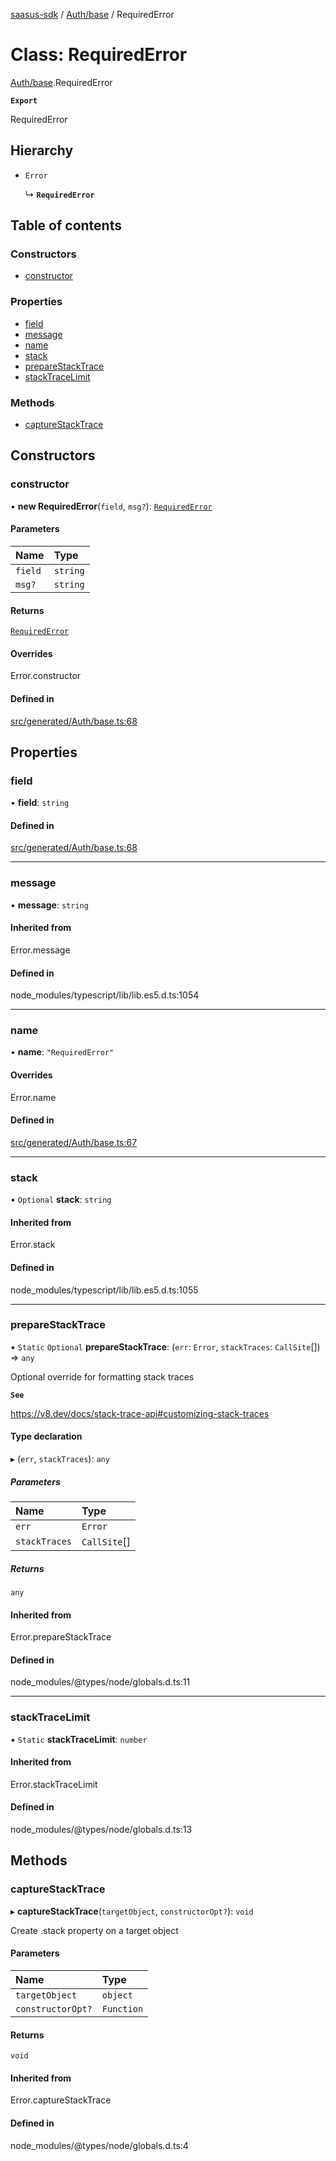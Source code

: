[saasus-sdk](../README.md) / [Auth/base](../modules/Auth_base.md) / RequiredError

# Class: RequiredError

[Auth/base](../modules/Auth_base.md).RequiredError

**`Export`**

RequiredError

## Hierarchy

- `Error`

  ↳ **`RequiredError`**

## Table of contents

### Constructors

- [constructor](Auth_base.RequiredError.md#constructor)

### Properties

- [field](Auth_base.RequiredError.md#field)
- [message](Auth_base.RequiredError.md#message)
- [name](Auth_base.RequiredError.md#name)
- [stack](Auth_base.RequiredError.md#stack)
- [prepareStackTrace](Auth_base.RequiredError.md#preparestacktrace)
- [stackTraceLimit](Auth_base.RequiredError.md#stacktracelimit)

### Methods

- [captureStackTrace](Auth_base.RequiredError.md#capturestacktrace)

## Constructors

### constructor

• **new RequiredError**(`field`, `msg?`): [`RequiredError`](Auth_base.RequiredError.md)

#### Parameters

| Name | Type |
| :------ | :------ |
| `field` | `string` |
| `msg?` | `string` |

#### Returns

[`RequiredError`](Auth_base.RequiredError.md)

#### Overrides

Error.constructor

#### Defined in

[src/generated/Auth/base.ts:68](https://github.com/saasus-platform/saasus-sdk-javascript/blob/55abc15/src/generated/Auth/base.ts#L68)

## Properties

### field

• **field**: `string`

#### Defined in

[src/generated/Auth/base.ts:68](https://github.com/saasus-platform/saasus-sdk-javascript/blob/55abc15/src/generated/Auth/base.ts#L68)

___

### message

• **message**: `string`

#### Inherited from

Error.message

#### Defined in

node_modules/typescript/lib/lib.es5.d.ts:1054

___

### name

• **name**: ``"RequiredError"``

#### Overrides

Error.name

#### Defined in

[src/generated/Auth/base.ts:67](https://github.com/saasus-platform/saasus-sdk-javascript/blob/55abc15/src/generated/Auth/base.ts#L67)

___

### stack

• `Optional` **stack**: `string`

#### Inherited from

Error.stack

#### Defined in

node_modules/typescript/lib/lib.es5.d.ts:1055

___

### prepareStackTrace

▪ `Static` `Optional` **prepareStackTrace**: (`err`: `Error`, `stackTraces`: `CallSite`[]) => `any`

Optional override for formatting stack traces

**`See`**

https://v8.dev/docs/stack-trace-api#customizing-stack-traces

#### Type declaration

▸ (`err`, `stackTraces`): `any`

##### Parameters

| Name | Type |
| :------ | :------ |
| `err` | `Error` |
| `stackTraces` | `CallSite`[] |

##### Returns

`any`

#### Inherited from

Error.prepareStackTrace

#### Defined in

node_modules/@types/node/globals.d.ts:11

___

### stackTraceLimit

▪ `Static` **stackTraceLimit**: `number`

#### Inherited from

Error.stackTraceLimit

#### Defined in

node_modules/@types/node/globals.d.ts:13

## Methods

### captureStackTrace

▸ **captureStackTrace**(`targetObject`, `constructorOpt?`): `void`

Create .stack property on a target object

#### Parameters

| Name | Type |
| :------ | :------ |
| `targetObject` | `object` |
| `constructorOpt?` | `Function` |

#### Returns

`void`

#### Inherited from

Error.captureStackTrace

#### Defined in

node_modules/@types/node/globals.d.ts:4
